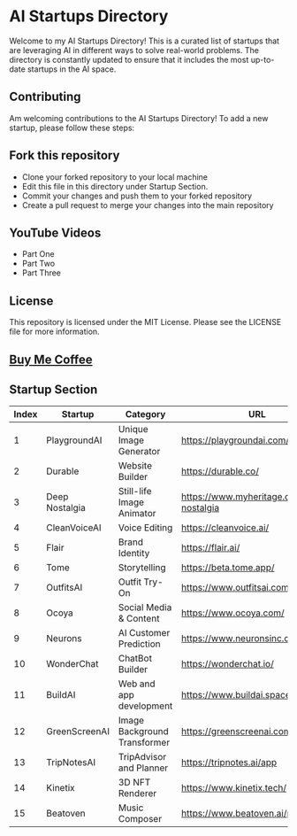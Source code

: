 # AI Startups Directory
Welcome to my AI Startups Directory! This is a curated list of startups that are leveraging AI in different ways to solve real-world problems. The directory is constantly updated to ensure that it includes the most up-to-date startups in the AI space.

## Contributing
Am welcoming contributions to the AI Startups Directory! To add a new startup, please follow these steps:

## Fork this repository
- Clone your forked repository to your local machine
- Edit this file in this directory under Startup Section.
- Commit your changes and push them to your forked repository
- Create a pull request to merge your changes into the main repository

## YouTube Videos
- Part One
- Part Two
- Part Three

## License
This repository is licensed under the MIT License. Please see the LICENSE file for more information.

## [Buy Me Coffee](https://www.buymeacoffee.com/RonnieAtuhaire)

## Startup Section
| Index | Startup        | Category              | URL                                       |
|-------|----------------|-----------------------|-------------------------------------------|
| 1     | PlaygroundAI   | Unique Image Generator | https://playgroundai.com/                  |
| 2     | Durable        | Website Builder        | https://durable.co/                        |
| 3     | Deep Nostalgia | Still-life Image Animator | https://www.myheritage.com/deep-nostalgia |
| 4     | CleanVoiceAI   | Voice Editing         | https://cleanvoice.ai/                     |
| 5     | Flair          | Brand Identity        | https://flair.ai/                          |
| 6     | Tome           | Storytelling          | https://beta.tome.app/                     |
| 7     | OutfitsAI      | Outfit Try-On         | https://www.outfitsai.com/                 |
| 8     | Ocoya          | Social Media & Content | https://www.ocoya.com/                     |
| 9     | Neurons        | AI Customer Prediction| https://www.neuronsinc.com/                |
| 10    | WonderChat     | ChatBot Builder       | https://wonderchat.io/                     |
| 11    | BuildAI        | Web and app development | https://www.buildai.space/               |
| 12    | GreenScreenAI  | Image Background Transformer | https://greenscreenai.com/         |
| 13    | TripNotesAI    | TripAdvisor and Planner | https://tripnotes.ai/app                  |
| 14    | Kinetix        | 3D NFT Renderer       | https://www.kinetix.tech/                  |
| 15    | Beatoven       | Music Composer        | https://www.beatoven.ai/pricing            |





